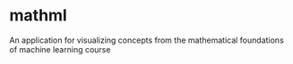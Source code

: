 # mathml
An application for visualizing concepts from the mathematical foundations of machine learning course
